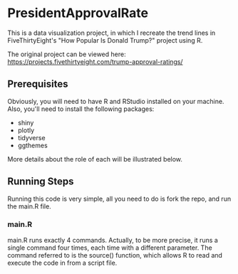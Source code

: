 # PresidentApprovalRate

This is a data visualization project, in which I recreate the trend lines in FiveThirtyEight's "How Popular Is Donald Trump?" project using R.

The original project can be viewed here: https://projects.fivethirtyeight.com/trump-approval-ratings/

## Prerequisites

Obviously, you will need to have R and RStudio installed on your machine. Also, you'll need to install the following packages:
- shiny
- plotly
- tidyverse
- ggthemes

More details about the role of each will be illustrated below.

## Running Steps

Running this code is very simple, all you need to do is fork the repo, and run the main.R file. 

### main.R

main.R runs exactly 4 commands. Actually, to be more precise, it runs a single command four times, each time with a different parameter. The command referred to is the source() function, which allows R to read and execute the code in from a script file. 

